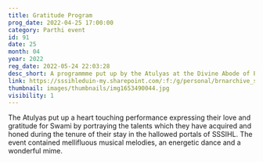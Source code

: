 ```yaml
---
title: Gratitude Program
prog_date: 2022-04-25 17:00:00
category: Parthi event
id: 91
date: 25
month: 04
year: 2022
reg_date: 2022-05-24 22:03:28
desc_short: A programmme put up by the Atulyas at the Divine Abode of Prashanthi Nilayam, to express their gratitude for our Beloved Bhagawan.
link: https://sssihleduin-my.sharepoint.com/:f:/g/personal/brnarchive_sssihl_edu_in/EqPVv_A5NJJKodxcDThNNQUBi7-OfKAB_rDTZE8fvlbULQ?e=Kd3330
thumbnail: images/thumbnails/img1653490044.jpg
visibility: 1
---
```


The Atulyas put up a heart touching performance expressing their love and gratitude for Swami by portraying the talents which they have acquired and honed during the tenure of their stay in the hallowed portals of SSSIHL. The event contained  mellifluous musical melodies, an energetic dance and a wonderful mime.